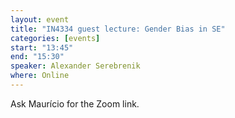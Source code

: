 ```yaml
---
layout: event
title: "IN4334 guest lecture: Gender Bias in SE"
categories: [events]
start: "13:45"
end: "15:30"
speaker: Alexander Serebrenik
where: Online
---
```


Ask Maurício for the Zoom link.